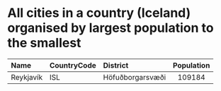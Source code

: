 # All cities in a country (Iceland) organised by largest population to the smallest

| Name | CountryCode | District | Population |
| :--- | :--- | :--- | :---: |
|Reykjavík|ISL|Höfuðborgarsvæði|109184|
